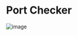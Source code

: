 # Port Checker
![image](https://user-images.githubusercontent.com/35516367/182045101-91e8815e-6ac5-4a80-929b-644237dba25f.png)
